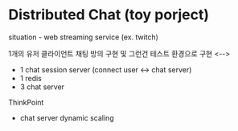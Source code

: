 # Distributed Chat (toy porject)

situation - web streaming service (ex. twitch)

<!--> 
1개의 유저 클라이언트 
채팅 방의 구현 및 그런건 테스트 환경으로 구현 
<-->

* 1 chat session server (connect user <-> chat server)
* 1 redis 
* 3 chat server

ThinkPoint 
* chat server dynamic scaling